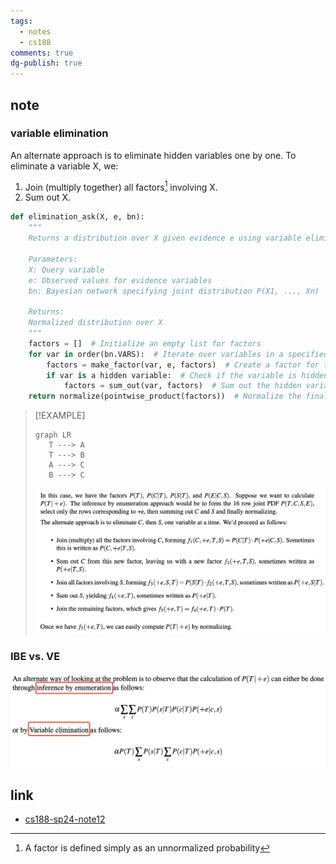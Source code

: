 ```yaml
---
tags:
  - notes
  - cs188
comments: true
dg-publish: true
---
```


## note

### variable elimination

An alternate approach is to eliminate hidden variables one by one. To eliminate a variable X, we: 
1. Join (multiply together) all factors[^1] involving X. 
2. Sum out X.

[^1]: A factor is defined simply as an unnormalized probability

```python title="variable elimination"
def elimination_ask(X, e, bn):
    """
    Returns a distribution over X given evidence e using variable elimination.
    
    Parameters:
    X: Query variable
    e: Observed values for evidence variables
    bn: Bayesian network specifying joint distribution P(X1, ..., Xn)
    
    Returns:
    Normalized distribution over X
    """
    factors = []  # Initialize an empty list for factors
    for var in order(bn.VARS):  # Iterate over variables in a specified order
        factors = make_factor(var, e, factors)  # Create a factor for the current variable
        if var is a hidden variable:  # Check if the variable is hidden
            factors = sum_out(var, factors)  # Sum out the hidden variable from factors
    return normalize(pointwise_product(factors))  # Normalize the final distribution
```

> [!EXAMPLE]
>
> ```mermaid
> graph LR
>    T ---> A
>    T ---> B
>    A ---> C
>    B ---> C
> ```
> 
> ![](attachments/12-Variable_Elimination-1.png)

### IBE vs. VE

![](attachments/12-Variable_Elimination.png)

## link

- [cs188-sp24-note12](https://inst.eecs.berkeley.edu/~cs188/sp24/assets/notes/cs188-sp24-note12.pdf) 
